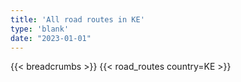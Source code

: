 ```yaml
---
title: 'All road routes in KE'
type: 'blank'
date: "2023-01-01"
---
```


{{< breadcrumbs >}}
{{< road_routes country=KE >}}
